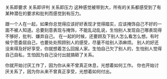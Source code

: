
关系即要求
关系即评判
关系即压力
这种感觉被带到大，所有的关系都感受到了有某种潜在的要求和批判而感觉到有压力。

跟一个人在一起，如果你总觉得应该好好表现才觉得踏实，应该掩饰自己不好的一面不被人知道。总要刻意表现与掩饰，不能乱动乱说，生怕别人发现自己哪表现得不够好，批判、嫌弃自己。
在一起的时候，还要顾及下别人怎么看怎么想。有时候宁愿委屈自己，也要处处照顾别人的感受，尽量不给别人添麻烦。
别人的好还没来得及好好享受，你就想着怎么回报人家。生怕自己欠了别人的，生怕别人觉得自己自私，生怕因为自己没付出就搞砸了关系。

你就开始讨厌工作了，因为你从来不曾真正休息，光想着如何工作。
你也开始讨厌关系了，因为你从来不曾真正享受，光想着如何付出。
